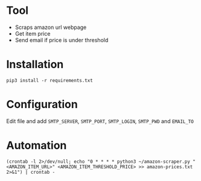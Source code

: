 # Tool
* Scraps amazon url webpage 
* Get item price 
* Send email if price is under threshold


# Installation
```
pip3 install -r requirements.txt
```

# Configuration
Edit file and add `SMTP_SERVER`, `SMTP_PORT`, `SMTP_LOGIN`, `SMTP_PWD` and `EMAIL_TO`


# Automation
```
(crontab -l 2>/dev/null; echo "0 * * * * python3 ~/amazon-scraper.py "<AMAZON_ITEM_URL>" <AMAZON_ITEM_THRESHOLD_PRICE> >> amazon-prices.txt 2>&1") | crontab -
```
